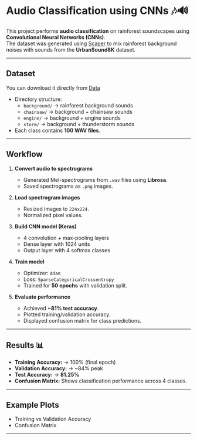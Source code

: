 # Audio Classification using CNNs 🎶🔊

This project performs **audio classification** on rainforest soundscapes using **Convolutional Neural Networks (CNNs)**.  
The dataset was generated using [Scaper](https://github.com/justinsalamon/scaper) to mix rainforest background noises with sounds from the **UrbanSound8K** dataset.

---

## Dataset
You can download it directly from [Data](https://drive.google.com/drive/folders/1YuzRUYVXOscxmsvQSffU8cBoBdDGnlrq?usp=sharing)

- Directory structure:
  - `background/` → rainforest background sounds
  - `chainsaw/` → background + chainsaw sounds
  - `engine/` → background + engine sounds
  - `storm/` → background + thunderstorm sounds
- Each class contains **100 WAV files**.

---

## Workflow
1. **Convert audio to spectrograms**  
   - Generated Mel-spectrograms from `.wav` files using **Librosa**.
   - Saved spectrograms as `.png` images.

2. **Load spectrogram images**  
   - Resized images to `224x224`.
   - Normalized pixel values.

3. **Build CNN model (Keras)**  
   - 4 convolution + max-pooling layers  
   - Dense layer with 1024 units  
   - Output layer with 4 softmax classes

4. **Train model**  
   - Optimizer: `Adam`  
   - Loss: `SparseCategoricalCrossentropy`  
   - Trained for **50 epochs** with validation split.

5. **Evaluate performance**  
   - Achieved **~81% test accuracy**.  
   - Plotted training/validation accuracy.  
   - Displayed confusion matrix for class predictions.

---

## Results 📊
- **Training Accuracy:** → 100% (final epoch)  
- **Validation Accuracy:** → ~84% peak  
- **Test Accuracy:** → **81.25%**  
- **Confusion Matrix:** Shows classification performance across 4 classes.

---

## Example Plots
- Training vs Validation Accuracy  
- Confusion Matrix  
---
